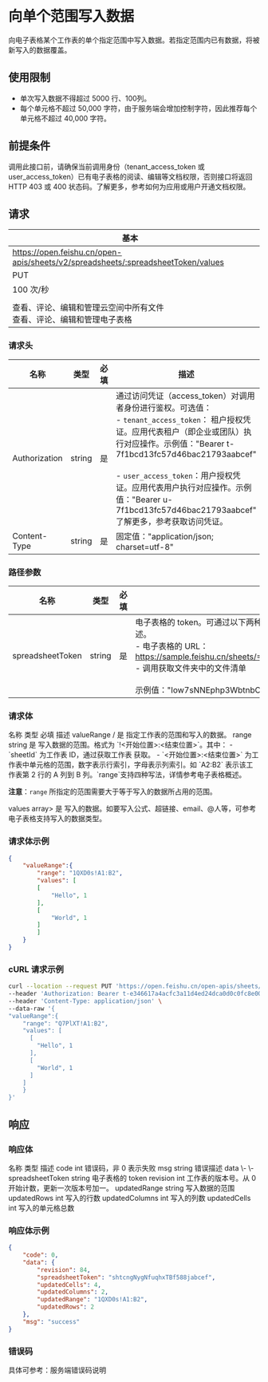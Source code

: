 # 向单个范围写入数据

向电子表格某个工作表的单个指定范围中写入数据。若指定范围内已有数据，将被新写入的数据覆盖。

## 使用限制
- 单次写入数据不得超过 5000 行、100列。
- 每个单元格不超过 50,000 字符，由于服务端会增加控制字符，因此推荐每个单元格不超过 40,000 字符。


## 前提条件

调用此接口前，请确保当前调用身份（tenant_access_token 或 user_access_token）已有电子表格的阅读、编辑等文档权限，否则接口将返回 HTTP 403 或 400 状态码。了解更多，参考如何为应用或用户开通文档权限。
## 请求
| 基本 |  |
| --- | --- |
| https://open.feishu.cn/open-apis/sheets/v2/spreadsheets/:spreadsheetToken/values |
| PUT |
| 100 次/秒 |
|  |
| 查看、评论、编辑和管理云空间中所有文件<br>查看、评论、编辑和管理电子表格 |


### 请求头
| 名称 | 类型 | 必填 | 描述 |
| --- | --- | --- | --- |
| Authorization | string | 是 | 通过访问凭证（access_token）对调用者身份进行鉴权。可选值：<br>- `tenant_access_token`： 租户授权凭证。应用代表租户（即企业或团队）执行对应操作。示例值："Bearer t-7f1bcd13fc57d46bac21793aabcef"<br> <br>- `user_access_token`：用户授权凭证。应用代表用户执行对应操作。示例值："Bearer u-7f1bcd13fc57d46bac21793aabcef"<br>了解更多，参考获取访问凭证。 |
| Content-Type | string | 是 | 固定值："application/json; charset=utf-8" |


### 路径参数

| 名称 | 类型 | 必填 | 描述 |
| --- | --- | --- | --- |
| spreadsheetToken | string | 是 | 电子表格的 token。可通过以下两种方式获取。了解更多，参考电子表格概述。<br>- 电子表格的 URL：https://sample.feishu.cn/sheets/==Iow7sNNEphp3WbtnbCscPqabcef==<br>- 调用获取文件夹中的文件清单<br><br>示例值："Iow7sNNEphp3WbtnbCscPqabcef" |




### 请求体
<md-dt-table>
  <md-dt-thead>
      <md-dt-tr>
  <md-dt-th style="width: 30%;">名称</md-dt-th>
  <md-dt-th style="width: 20%;">类型</md-dt-th>
  <md-dt-th style="width: 10%;">必填</md-dt-th>
  <md-dt-th style="width: 40%;">描述</md-dt-th>
      </md-dt-tr>
  </md-dt-thead>
  <md-dt-tbody>

<md-dt-tr level="0">
<md-dt-td>
valueRange
</md-dt-td>
<md-dt-td>
/
</md-dt-td>
<md-dt-td>
是
</md-dt-td>
<md-dt-td>
指定工作表的范围和写入的数据。
</md-dt-td>
</md-dt-tr>

<md-dt-tr level="1">
<md-dt-td>
range
</md-dt-td>
<md-dt-td>
string
</md-dt-td>
<md-dt-td>
是
</md-dt-td>
<md-dt-td>
写入数据的范围。格式为 `<sheetId>!<开始位置>:<结束位置>`。其中：
- `sheetId` 为工作表 ID，通过获取工作表 获取。
- `<开始位置>:<结束位置>` 为工作表中单元格的范围，数字表示行索引，字母表示列索引。如 `A2:B2` 表示该工作表第 2 行的 A 列到 B 列。`range`支持四种写法，详情参考电子表格概述。

  **注意**：`range` 所指定的范围需要大于等于写入的数据所占用的范围。<br>
</md-dt-td>
</md-dt-tr>

<md-dt-tr level="1">
<md-dt-td>
values
</md-dt-td>
<md-dt-td>
array<array<interface>>
</md-dt-td>
<md-dt-td>
是
</md-dt-td>
<md-dt-td>
写入的数据。如要写入公式、超链接、email、@人等，可参考电子表格支持写入的数据类型。
</md-dt-td>
</md-dt-tr>

</md-dt-tbody>
</md-dt-table>


### 请求体示例
```json
{
    "valueRange":{
        "range": "1QXD0s!A1:B2",
        "values": [
        [
            "Hello", 1
        ],
        [
            "World", 1
        ]
        ]
    }
}
```
  
###  cURL 请求示例
```BASH
curl --location --request PUT 'https://open.feishu.cn/open-apis/sheets/v2/spreadsheets/shtcngNygNfuqhxTBf588jabcef/values' \
--header 'Authorization: Bearer t-e346617a4acfc3a11d4ed24dca0d0c0fc8e0067e' \
--header 'Content-Type: application/json' \
--data-raw '{
"valueRange":{
    "range": "Q7PlXT!A1:B2",
    "values": [
      [
        "Hello", 1
      ],
      [
        "World", 1
      ]
    ]
    }
}'
```
  
## 响应
### 响应体
<md-dt-table>
  <md-dt-thead>
    <md-dt-tr>
      <md-dt-th style="width: 35%;">名称</md-dt-th>
      <md-dt-th style="width: 13%;">类型</md-dt-th>
      <md-dt-th style="width: 52%;">描述</md-dt-th>
    </md-dt-tr>
  </md-dt-thead>
  <md-dt-tbody>
<md-dt-tr level="0">
<md-dt-td>
code
</md-dt-td>
<md-dt-td>
int
</md-dt-td>
<md-dt-td>
错误码，非 0 表示失败
</md-dt-td>
</md-dt-tr>

<md-dt-tr level="0">
<md-dt-td>
msg
</md-dt-td>
<md-dt-td>
string
</md-dt-td>
<md-dt-td>
错误描述
</md-dt-td>
</md-dt-tr>

<md-dt-tr level="0">
<md-dt-td>
data
</md-dt-td>
<md-dt-td>
\-
</md-dt-td>
<md-dt-td>
\-
</md-dt-td>
</md-dt-tr>


<md-dt-tr level="1">
<md-dt-td>
  spreadsheetToken
</md-dt-td>
<md-dt-td>
  string
</md-dt-td>
<md-dt-td>
  电子表格的 token
</md-dt-td>
</md-dt-tr>


<md-dt-tr level="1">
<md-dt-td>
  revision
</md-dt-td>
<md-dt-td>
  int
</md-dt-td>
<md-dt-td>
  工作表的版本号。从 0 开始计数，更新一次版本号加一。
</md-dt-td>
</md-dt-tr>


<md-dt-tr level="1">
<md-dt-td>
  updatedRange
</md-dt-td>
<md-dt-td>
  string
</md-dt-td>
<md-dt-td>
写入数据的范围
</md-dt-td>
</md-dt-tr>

<md-dt-tr level="1">
<md-dt-td>
  updatedRows
</md-dt-td>
<md-dt-td>
  int
</md-dt-td>
<md-dt-td>
  写入的行数
</md-dt-td>
</md-dt-tr>

<md-dt-tr level="1">
<md-dt-td>
  updatedColumns
</md-dt-td>
<md-dt-td>
  int
</md-dt-td>
<md-dt-td>
  写入的列数
</md-dt-td>
</md-dt-tr>
<md-dt-tr level="1">
  <md-dt-td>
updatedCells
  </md-dt-td>
  <md-dt-td>
int
  </md-dt-td>
  <md-dt-td>
写入的单元格总数
  </md-dt-td>
</md-dt-tr>



 </md-dt-tbody>
</md-dt-table>

### 响应体示例  
```json
{
    "code": 0,
    "data": {
        "revision": 84,
        "spreadsheetToken": "shtcngNygNfuqhxTBf588jabcef",
        "updatedCells": 4,
        "updatedColumns": 2,
        "updatedRange": "1QXD0s!A1:B2",
        "updatedRows": 2
    },
    "msg": "success"
}
```
### 错误码

具体可参考：服务端错误码说明
